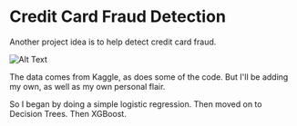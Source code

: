 # Credit Card Fraud Detection

Another project idea is to help detect credit card fraud. 


![Alt Text](https://media3.giphy.com/media/l2Je5GF29BR4LI4tq/giphy.gif)

The data comes from Kaggle, as does some of the code. But I'll be adding my own, as well as my own personal flair.

So I began by doing a simple logistic regression. Then moved on to Decision Trees. Then XGBoost.
